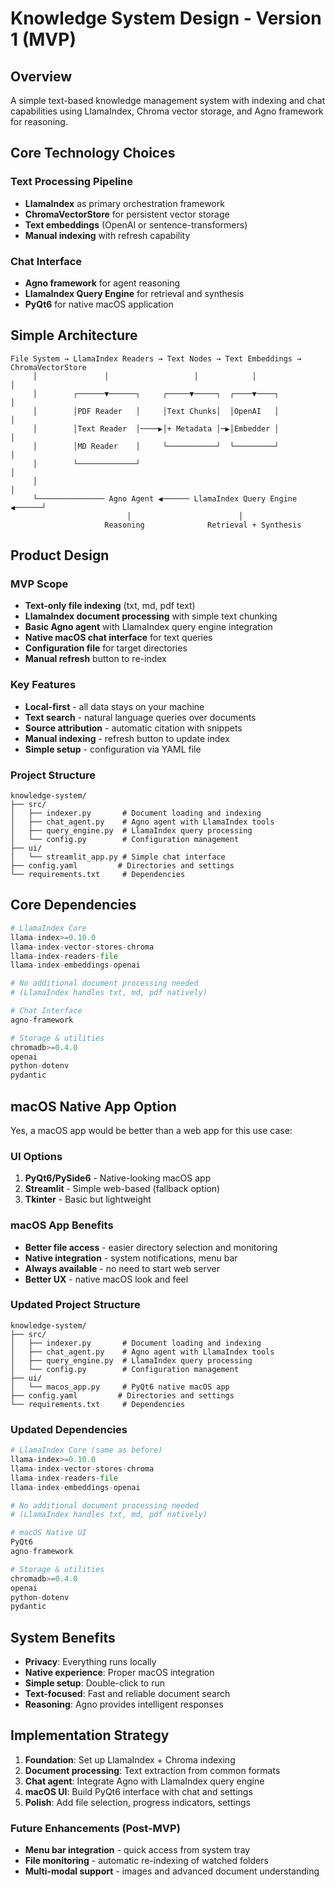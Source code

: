 # Knowledge System Design - Version 1 (MVP)

## Overview
A simple text-based knowledge management system with indexing and chat capabilities using LlamaIndex, Chroma vector storage, and Agno framework for reasoning.

## Core Technology Choices

### Text Processing Pipeline
- **LlamaIndex** as primary orchestration framework
- **ChromaVectorStore** for persistent vector storage
- **Text embeddings** (OpenAI or sentence-transformers)
- **Manual indexing** with refresh capability

### Chat Interface
- **Agno framework** for agent reasoning
- **LlamaIndex Query Engine** for retrieval and synthesis
- **PyQt6** for native macOS application

## Simple Architecture

```
File System → LlamaIndex Readers → Text Nodes → Text Embeddings → ChromaVectorStore
     │               │                   │            │                  │
     │        ┌──────▼──────┐     ┌─────▼─────┐  ┌────▼────┐            │
     │        │PDF Reader   │     │Text Chunks│  │OpenAI   │            │
     │        │Text Reader  │────▶│+ Metadata │─▶│Embedder │            │
     │        │MD Reader    │     └───────────┘  └─────────┘            │
     │        └─────────────┘                                           │
     │                                                                  │
     └─────────────── Agno Agent ◀────── LlamaIndex Query Engine ◀──────┘
                          │                        │
                     Reasoning              Retrieval + Synthesis
```

## Product Design

### MVP Scope
- **Text-only file indexing** (txt, md, pdf text)
- **LlamaIndex document processing** with simple text chunking
- **Basic Agno agent** with LlamaIndex query engine integration
- **Native macOS chat interface** for text queries
- **Configuration file** for target directories
- **Manual refresh** button to re-index

### Key Features
- **Local-first** - all data stays on your machine
- **Text search** - natural language queries over documents
- **Source attribution** - automatic citation with snippets
- **Manual indexing** - refresh button to update index
- **Simple setup** - configuration via YAML file

### Project Structure
```
knowledge-system/
├── src/
│   ├── indexer.py       # Document loading and indexing
│   ├── chat_agent.py    # Agno agent with LlamaIndex tools
│   ├── query_engine.py  # LlamaIndex query processing
│   └── config.py        # Configuration management
├── ui/
│   └── streamlit_app.py # Simple chat interface
├── config.yaml         # Directories and settings
└── requirements.txt     # Dependencies
```

## Core Dependencies
```python
# LlamaIndex Core
llama-index>=0.10.0
llama-index-vector-stores-chroma
llama-index-readers-file
llama-index-embeddings-openai

# No additional document processing needed
# (LlamaIndex handles txt, md, pdf natively)

# Chat Interface
agno-framework

# Storage & utilities
chromadb>=0.4.0
openai
python-dotenv
pydantic
```

## macOS Native App Option

Yes, a macOS app would be better than a web app for this use case:

### UI Options
1. **PyQt6/PySide6** - Native-looking macOS app
2. **Streamlit** - Simple web-based (fallback option)
3. **Tkinter** - Basic but lightweight

### macOS App Benefits
- **Better file access** - easier directory selection and monitoring
- **Native integration** - system notifications, menu bar
- **Always available** - no need to start web server
- **Better UX** - native macOS look and feel

### Updated Project Structure
```
knowledge-system/
├── src/
│   ├── indexer.py       # Document loading and indexing
│   ├── chat_agent.py    # Agno agent with LlamaIndex tools
│   ├── query_engine.py  # LlamaIndex query processing
│   └── config.py        # Configuration management
├── ui/
│   └── macos_app.py     # PyQt6 native macOS app
├── config.yaml         # Directories and settings
└── requirements.txt     # Dependencies
```

### Updated Dependencies
```python
# LlamaIndex Core (same as before)
llama-index>=0.10.0
llama-index-vector-stores-chroma
llama-index-readers-file
llama-index-embeddings-openai

# No additional document processing needed
# (LlamaIndex handles txt, md, pdf natively)

# macOS Native UI
PyQt6
agno-framework

# Storage & utilities
chromadb>=0.4.0
openai
python-dotenv
pydantic
```

## System Benefits
- **Privacy**: Everything runs locally
- **Native experience**: Proper macOS integration
- **Simple setup**: Double-click to run
- **Text-focused**: Fast and reliable document search
- **Reasoning**: Agno provides intelligent responses

## Implementation Strategy
1. **Foundation**: Set up LlamaIndex + Chroma indexing
2. **Document processing**: Text extraction from common formats
3. **Chat agent**: Integrate Agno with LlamaIndex query engine
4. **macOS UI**: Build PyQt6 interface with chat and settings
5. **Polish**: Add file selection, progress indicators, settings

### Future Enhancements (Post-MVP)
- **Menu bar integration** - quick access from system tray
- **File monitoring** - automatic re-indexing of watched folders
- **Multi-modal support** - images and advanced document understanding